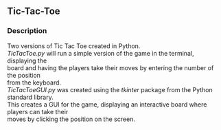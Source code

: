 ## Tic-Tac-Toe

### Description
Two versions of Tic Tac Toe created in Python.  
*TicTacToe.py* will run a simple version of the game in the terminal, displaying the  
board and having the players take their moves by entering the number of the position  
from the keyboard.  
*TicTacToeGUI.py* was created using the *tkinter* package from the Python standard library.  
This creates a GUI for the game, displaying an interactive board where players can take their  
moves by clicking the position on the screen.



